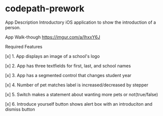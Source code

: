 # codepath-prework

App Description
Introductory iOS application to show the introduction of a person.

App Walk-though
https://imgur.com/a/IhxxY6J

Required Features

[x] 1. App displays an image of a school's logo

[x] 2. App has three textfields for first, last, and school names

[x] 3. App has a segmented control that changes student year

[x] 4. Number of pet matches label is increased/decreased by stepper

[x] 5. Switch makes a statement about wanting more pets or not(true/false)

[x] 6. Introduce yourself button shows alert box with an introduciton and dismiss button
